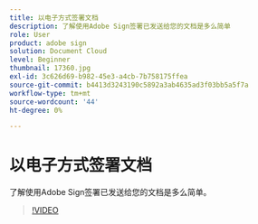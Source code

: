 ```yaml
---
title: 以电子方式签署文档
description: 了解使用Adobe Sign签署已发送给您的文档是多么简单
role: User
product: adobe sign
solution: Document Cloud
level: Beginner
thumbnail: 17360.jpg
exl-id: 3c626d69-b982-45e3-a4cb-7b758175ffea
source-git-commit: b4413d3243190c5892a3ab4635ad3f03bb5a5f7a
workflow-type: tm+mt
source-wordcount: '44'
ht-degree: 0%

---
```


# 以电子方式签署文档

了解使用Adobe Sign签署已发送给您的文档是多么简单。

>[!VIDEO](https://video.tv.adobe.com/v/17360?hidetitle=true)
